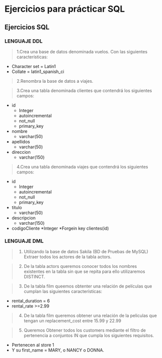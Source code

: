 # Ejercicios para prácticar SQL
## Ejercicios SQL
### LENGUAJE DDL
>1.Crea una base de datos denominada vuelos. Con las siguientes características:
* Character set = Latin1
* Collate = latin1_spanish_ci

>2.Renombra la base de datos a viajes.

>3.Crea una tabla denominada clientes que contendrá los siguientes campos:
* id 
  * Integer
  * autoincremental 
  * not_null 
  * primary_key
* nombre
  * varchar(50)
* apellidos
  * varchar(50)
* direccion
  * varchar(150)

>4.Crea una tabla denominada viajes que contendrá los siguientes campos:
* id
  * Integer
  * autoincremental
  * not_null
  * primary_key
* titulo
  * varchar(50)
* descripcion
  * varchar(150)
* codigoCliente 
  *Integer 
  *Forgein key clientes(id)
### LENGUAJE DML
>1. Utilizando la base de datos Sakila (BD de Pruebas de MySQL)
Extraer todos los actores de la tabla actors.

>2. De la tabla actors queremos conocer todos los nombres existentes en la tabla sin que se repita para ello utilizaremos DISTINCT.

>3. De la tabla film queemos obtenter una relación de películas que cumplan las siguientes características:
* rental_duration = 6
* rental_rate >=2.99

>4. De la tabla film queremos obtener una relación de la peliculas que tengan un replacement_cost entre 15.99 y 22.99

>5.  Queremos Obtener todos los customers mediante el filtro de pertenencia a conjuntos IN que cumpla los siguientes requisitos.
* Pertenecen al store 1
* Y su first_name = MARY, o NANCY  o DONNA.
  

